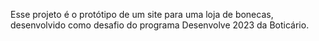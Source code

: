 Esse projeto é o protótipo de um site para uma loja de bonecas, desenvolvido como desafio do programa Desenvolve 2023 da Boticário.
